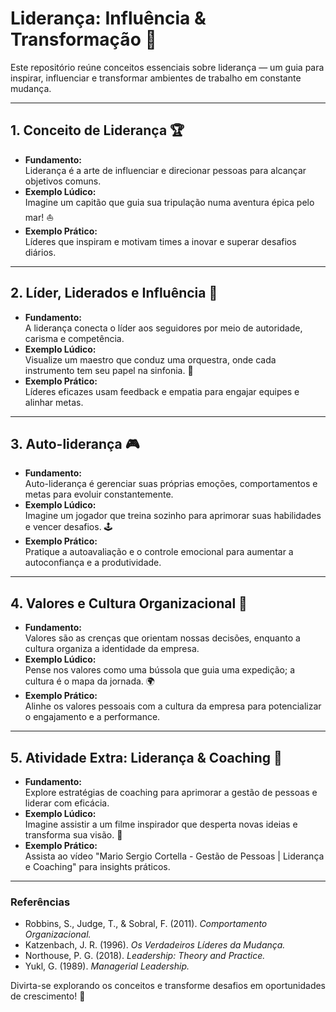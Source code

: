 # Liderança: Influência & Transformação 🌟

Este repositório reúne conceitos essenciais sobre liderança — um guia para inspirar, influenciar e transformar ambientes de trabalho em constante mudança.

---

## 1. Conceito de Liderança 🏆
- **Fundamento:**  
  Liderança é a arte de influenciar e direcionar pessoas para alcançar objetivos comuns.
- **Exemplo Lúdico:**  
  Imagine um capitão que guia sua tripulação numa aventura épica pelo mar! ⛵️
- **Exemplo Prático:**  
  Líderes que inspiram e motivam times a inovar e superar desafios diários.

---

## 2. Líder, Liderados e Influência 🤝
- **Fundamento:**  
  A liderança conecta o líder aos seguidores por meio de autoridade, carisma e competência.
- **Exemplo Lúdico:**  
  Visualize um maestro que conduz uma orquestra, onde cada instrumento tem seu papel na sinfonia. 🎼
- **Exemplo Prático:**  
  Líderes eficazes usam feedback e empatia para engajar equipes e alinhar metas.

---

## 3. Auto-liderança 🎮
- **Fundamento:**  
  Auto-liderança é gerenciar suas próprias emoções, comportamentos e metas para evoluir constantemente.
- **Exemplo Lúdico:**  
  Imagine um jogador que treina sozinho para aprimorar suas habilidades e vencer desafios. 🕹️
- **Exemplo Prático:**  
  Pratique a autoavaliação e o controle emocional para aumentar a autoconfiança e a produtividade.

---

## 4. Valores e Cultura Organizacional 🧭
- **Fundamento:**  
  Valores são as crenças que orientam nossas decisões, enquanto a cultura organiza a identidade da empresa.
- **Exemplo Lúdico:**  
  Pense nos valores como uma bússola que guia uma expedição; a cultura é o mapa da jornada. 🌍
- **Exemplo Prático:**  
  Alinhe os valores pessoais com a cultura da empresa para potencializar o engajamento e a performance.

---

## 5. Atividade Extra: Liderança & Coaching 🎥
- **Fundamento:**  
  Explore estratégias de coaching para aprimorar a gestão de pessoas e liderar com eficácia.
- **Exemplo Lúdico:**  
  Imagine assistir a um filme inspirador que desperta novas ideias e transforma sua visão. 🍿
- **Exemplo Prático:**  
  Assista ao vídeo "Mario Sergio Cortella - Gestão de Pessoas | Liderança e Coaching" para insights práticos.

---

### Referências
- Robbins, S., Judge, T., & Sobral, F. (2011). *Comportamento Organizacional.*
- Katzenbach, J. R. (1996). *Os Verdadeiros Líderes da Mudança.*
- Northouse, P. G. (2018). *Leadership: Theory and Practice.*
- Yukl, G. (1989). *Managerial Leadership.*

Divirta-se explorando os conceitos e transforme desafios em oportunidades de crescimento! 🚀
